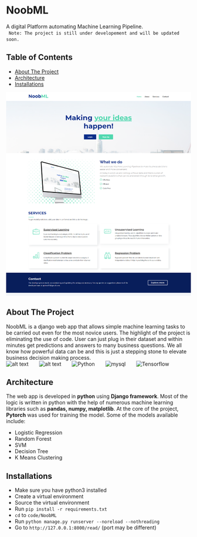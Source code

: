 # NoobML
A digital Platform automating Machine Learning Pipeline.  
` Note: The project is still under developement and will be updated soon.`
<br>

<!-- TABLE OF CONTENTS -->
## Table of Contents

* [About The Project](#about-the-project)
* [Architecture](#architecture)
* [Installations](#installations)


![alt text](./Documentation/full.png)

## About The Project
NoobML is a django web app that allows simple machine learning tasks to be carried out even for the most novice users. The highlight of the project is eliminating the use of code. User can just plug in their dataset and within minutes get predictions and answers to many business questions. We all know how powerful data can be and this is just a stepping stone to elevate business decision making process.  <br> 
![alt text](https://raw.githubusercontent.com/coreprinciple97/coreprinciple97/master/images/pytorch.svg)  &ensp;&ensp;&ensp;
![alt text](https://raw.githubusercontent.com/coreprinciple97/coreprinciple97/18ba183450b3559461d670950d4d127d3935653b/images/django.svg)  &ensp;&ensp;&ensp;
<img title="Python" alt="Python" src="https://raw.githubusercontent.com/coreprinciple97/coreprinciple97/master/images/python.svg" width="50" height="50" />  &ensp;&ensp;&ensp;
<img title="Python" alt="mysql" src="https://raw.githubusercontent.com/coreprinciple97/coreprinciple97/master/images/mysql.svg" width="50" height="50" />  &ensp;&ensp;&ensp;
<img title="Python" alt="Tensorflow" src="https://raw.githubusercontent.com/coreprinciple97/coreprinciple97/master/images/tf.svg" width="50" height="50" />  &ensp;&ensp;&ensp;



## Architecture

The web app is developed in **python** using **Django framework**. Most of the logic is written in python with the help of numerous machine learning libraries such as  **pandas, numpy, matplotlib**. At the core of the project, **Pytorch** was used for training the model.
Some of the models available include:
 * Logistic Regression
 * Random Forest
 * SVM
 * Decision Tree
 * K Means Clustering


## Installations
* Make sure you have python3 installed
* Create a virtual environment
* Source the virtual environment
* Run `pip install -r requirements.txt`
* `cd` to `code/NoobML`
* Run `python manage.py runserver --noreload --nothreading`
* Go to `http://127.0.0.1:8000/read/` (port may be different)

